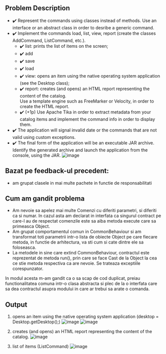 ## Problem Description

- ✔️ Represent the commands using classes instead of methods. Use an interface or an abstract class in order to desribe
  a generic command.
- ✔️ Implement the commands load, list, view, report (create the classes AddCommand, ListCommand, etc.).
    - ✔️ list: prints the list of items on the screen;
    - ✔️ add
    - ✔️ save
    - ✔️ load
    - ✔️ view: opens an item using the native operating system application (see the Desktop class);
    - ✔️ report: creates (and opens) an HTML report representing the content of the catalog.\
      Use a template engine such as FreeMarker or Velocity, in order to create the HTML report.
    - ✔️ (+1p) Use Apache Tika in order to extract metadata from your catalog items and implement the command info in order
      to display them.
- ✔️ The application will signal invalid date or the commands that are not valid using custom exceptions.
- ✔️ The final form of the application will be an executable JAR archive. Identify the generated archive and launch the
  application from the console, using the JAR.
    ![image](https://user-images.githubusercontent.com/61457770/160278639-415635b8-e071-4de4-ad8a-8960249f67ec.png)

## Bazat pe feedback-ul precedent:

- am grupat clasele in mai multe pachete in functie de responsabilitati

## Cum am gandit problema
- Am nevoie sa apelez mai multe Comenzi cu diferiti parametri, si diferiti ca si numar. In cazul asta am declarat in
interfata ca singurul contract pe care-l au de respectat comenzile este sa aiba metoda execute care sa primeasca Object.
- Am grupat comportamentul comun in CommonBehaviour si am transformat toti parametrii intr-o lista
de obiecte Object pe care fiecare metoda, in functie de arhitectura, va sti cum si cate dintre ele sa foloseasca.
- La metodele in sine care extind CommonBehaviour, contractul este reprezentat de metoda run(), prin care se face Cast
de la Object la cea ce stie metoda respectiva ca are nevoie. Se trateaza exceptiile corespunzator.

In modul acesta m-am gandit ca o sa scap de cod duplicat, preiau functionalitatea comuna intr-o clasa abstracta si plec
de la o interfata care sa dea contractul asupra modului in care ar trebui sa arate o comanda.
## Output

1. opens an item using the native operating system application (desktop = Desktop.getDesktop();)
![image](https://user-images.githubusercontent.com/61457770/160277525-59462222-882c-45d8-ac88-10692905ab2f.png)
![image](https://user-images.githubusercontent.com/61457770/160277537-5748a675-254c-437c-8fc3-eb28099712e3.png)

2. creates (and opens) an HTML report representing the content of the catalog.
![image](https://user-images.githubusercontent.com/61457770/160277580-d075d950-e4e0-4fd1-a169-113e51cdd52a.png)

3. list of items (ListCommand)
![image](https://user-images.githubusercontent.com/61457770/160277600-bb341d20-3963-43a4-9abc-ca4a5b366bfa.png)

